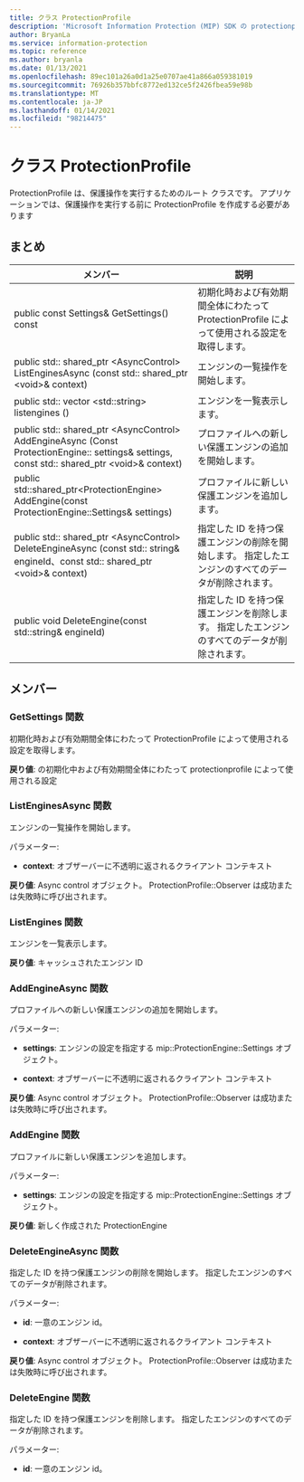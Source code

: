 ```yaml
---
title: クラス ProtectionProfile
description: 'Microsoft Information Protection (MIP) SDK の protectionprofile:: undefined クラスを文書にします。'
author: BryanLa
ms.service: information-protection
ms.topic: reference
ms.author: bryanla
ms.date: 01/13/2021
ms.openlocfilehash: 89ec101a26a0d1a25e0707ae41a866a059381019
ms.sourcegitcommit: 76926b357bbfc8772ed132ce5f2426fbea59e98b
ms.translationtype: MT
ms.contentlocale: ja-JP
ms.lasthandoff: 01/14/2021
ms.locfileid: "98214475"
---
```

# <a name="class-protectionprofile"></a>クラス ProtectionProfile 
ProtectionProfile は、保護操作を実行するためのルート クラスです。
アプリケーションでは、保護操作を実行する前に ProtectionProfile を作成する必要があります
  
## <a name="summary"></a>まとめ
 メンバー                        | 説明                                
--------------------------------|---------------------------------------------
public const Settings& GetSettings() const  |  初期化時および有効期間全体にわたって ProtectionProfile によって使用される設定を取得します。
public std:: shared_ptr \<AsyncControl\> ListEnginesAsync (const std:: shared_ptr \<void\>& context)  |  エンジンの一覧操作を開始します。
public std:: vector \<std::string\> listengines ()  |  エンジンを一覧表示します。
public std:: shared_ptr \<AsyncControl\> AddEngineAsync (Const ProtectionEngine:: settings& settings, const std:: shared_ptr \<void\>& context)  |  プロファイルへの新しい保護エンジンの追加を開始します。
public std::shared_ptr\<ProtectionEngine\> AddEngine(const ProtectionEngine::Settings& settings)  |  プロファイルに新しい保護エンジンを追加します。
public std:: shared_ptr \<AsyncControl\> DeleteEngineAsync (const std:: string& engineId、const std:: shared_ptr \<void\>& context)  |  指定した ID を持つ保護エンジンの削除を開始します。 指定したエンジンのすべてのデータが削除されます。
public void DeleteEngine(const std::string& engineId)  |  指定した ID を持つ保護エンジンを削除します。 指定したエンジンのすべてのデータが削除されます。
  
## <a name="members"></a>メンバー
  
### <a name="getsettings-function"></a>GetSettings 関数
初期化時および有効期間全体にわたって ProtectionProfile によって使用される設定を取得します。

  
**戻り値**: の初期化中および有効期間全体にわたって protectionprofile によって使用される設定
  
### <a name="listenginesasync-function"></a>ListEnginesAsync 関数
エンジンの一覧操作を開始します。

パラメーター:  
* **context**: オブザーバーに不透明に返されるクライアント コンテキスト



  
**戻り値**: Async control オブジェクト。
ProtectionProfile::Observer は成功または失敗時に呼び出されます。
  
### <a name="listengines-function"></a>ListEngines 関数
エンジンを一覧表示します。

  
**戻り値**: キャッシュされたエンジン ID
  
### <a name="addengineasync-function"></a>AddEngineAsync 関数
プロファイルへの新しい保護エンジンの追加を開始します。

パラメーター:  
* **settings**: エンジンの設定を指定する mip::ProtectionEngine::Settings オブジェクト。 


* **context**: オブザーバーに不透明に返されるクライアント コンテキスト



  
**戻り値**: Async control オブジェクト。
ProtectionProfile::Observer は成功または失敗時に呼び出されます。
  
### <a name="addengine-function"></a>AddEngine 関数
プロファイルに新しい保護エンジンを追加します。

パラメーター:  
* **settings**: エンジンの設定を指定する mip::ProtectionEngine::Settings オブジェクト。



  
**戻り値**: 新しく作成された ProtectionEngine
  
### <a name="deleteengineasync-function"></a>DeleteEngineAsync 関数
指定した ID を持つ保護エンジンの削除を開始します。 指定したエンジンのすべてのデータが削除されます。

パラメーター:  
* **id**: 一意のエンジン id。 


* **context**: オブザーバーに不透明に返されるクライアント コンテキスト



  
**戻り値**: Async control オブジェクト。
ProtectionProfile::Observer は成功または失敗時に呼び出されます。
  
### <a name="deleteengine-function"></a>DeleteEngine 関数
指定した ID を持つ保護エンジンを削除します。 指定したエンジンのすべてのデータが削除されます。

パラメーター:  
* **id**: 一意のエンジン id。

